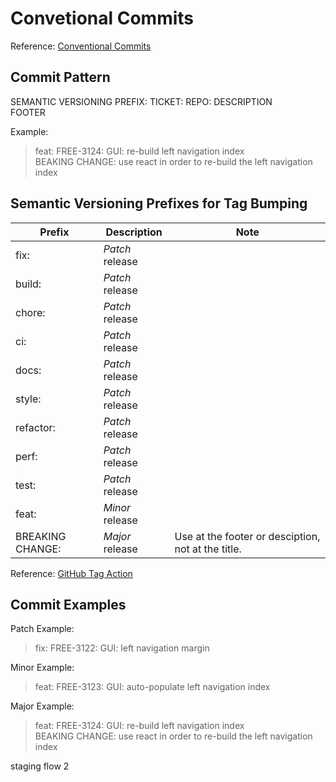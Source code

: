 # Convetional Commits
Reference: [Conventional Commits](https://www.conventionalcommits.org/en/v1.0.0/)

## Commit Pattern
SEMANTIC VERSIONING PREFIX: TICKET: REPO: DESCRIPTION <br>
FOOTER

Example:

> feat: FREE-3124: GUI: re-build left navigation index <br>
> BEAKING CHANGE: use react in order to re-build the left navigation index

## Semantic Versioning Prefixes for Tag Bumping
| Prefix           | Description     | Note                                               |
| ---------------- | --------------- | -------------------------------------------------- |
| fix:             | *Patch* release |                                                    |
| build:           | *Patch* release |                                                    |
| chore:           | *Patch* release |                                                    |
| ci:              | *Patch* release |                                                    |
| docs:            | *Patch* release |                                                    |
| style:           | *Patch* release |                                                    |
| refactor:        | *Patch* release |                                                    |
| perf:            | *Patch* release |                                                    |
| test:            | *Patch* release |                                                    |
| feat:            | *Minor* release |                                                    |
| BREAKING CHANGE: | *Major* release | Use at the footer or desciption, not at the title. |
Reference: [GitHub Tag Action](https://github.com/marketplace/actions/github-tag#bumping)

## Commit Examples
Patch Example:
> fix: FREE-3122: GUI: left navigation margin

Minor Example:
> feat: FREE-3123: GUI: auto-populate left navigation index

Major Example: 
> feat: FREE-3124: GUI: re-build left navigation index <br>
> BEAKING CHANGE: use react in order to re-build the left navigation index

staging flow 2